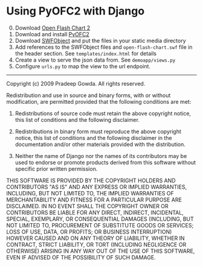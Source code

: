# Using PyOFC2 with Django

 0. Download [Open Flash Chart 2](http://teethgrinder.co.uk/open-flash-chart-2/downloads.php)
 1. Download and install [PyOFC2](http://github.com/btbytes/pyofc2/tree/master)
 2. Download [SWFObject](http://code.google.com/p/swfobject/) and put the files in your static media directory
 3. Add references to the SWFObject files and `open-flash-chart.swf` file in the header section. See `templates/index.html` for details  
 4. Create a view to serve the json data from. See `demoapp/views.py`
 5. Configure `urls.py` to map the view to the url endpoint.  
 

----

Copyright (c) 2009 Pradeep Gowda.
All rights reserved.

Redistribution and use in source and binary forms, with or without modification,
are permitted provided that the following conditions are met:

 1. Redistributions of source code must retain the above copyright notice, 
    this list of conditions and the following disclaimer.

 2. Redistributions in binary form must reproduce the above copyright 
    notice, this list of conditions and the following disclaimer in the
    documentation and/or other materials provided with the distribution.

 3. Neither the name of Django nor the names of its contributors may be used
    to endorse or promote products derived from this software without
    specific prior written permission.

THIS SOFTWARE IS PROVIDED BY THE COPYRIGHT HOLDERS AND CONTRIBUTORS "AS IS" AND
ANY EXPRESS OR IMPLIED WARRANTIES, INCLUDING, BUT NOT LIMITED TO, THE IMPLIED
WARRANTIES OF MERCHANTABILITY AND FITNESS FOR A PARTICULAR PURPOSE ARE
DISCLAIMED. IN NO EVENT SHALL THE COPYRIGHT OWNER OR CONTRIBUTORS BE LIABLE FOR
ANY DIRECT, INDIRECT, INCIDENTAL, SPECIAL, EXEMPLARY, OR CONSEQUENTIAL DAMAGES
(INCLUDING, BUT NOT LIMITED TO, PROCUREMENT OF SUBSTITUTE GOODS OR SERVICES;
LOSS OF USE, DATA, OR PROFITS; OR BUSINESS INTERRUPTION) HOWEVER CAUSED AND ON
ANY THEORY OF LIABILITY, WHETHER IN CONTRACT, STRICT LIABILITY, OR TORT
(INCLUDING NEGLIGENCE OR OTHERWISE) ARISING IN ANY WAY OUT OF THE USE OF THIS
SOFTWARE, EVEN IF ADVISED OF THE POSSIBILITY OF SUCH DAMAGE.
                                                               